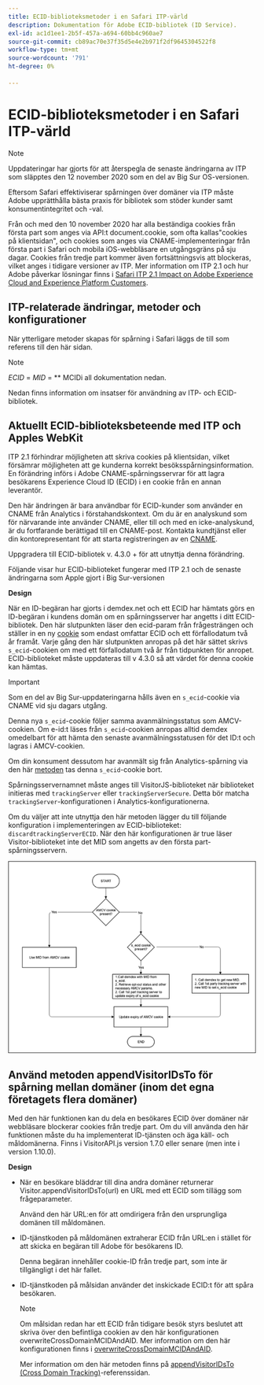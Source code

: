 ```yaml
---
title: ECID-biblioteksmetoder i en Safari ITP-värld
description: Dokumentation för Adobe ECID-bibliotek (ID Service).
exl-id: ac1d1ee1-2b5f-457a-a694-60bb4c960ae7
source-git-commit: cb89ac70e37f35d5e4e2b971f2df9645304522f8
workflow-type: tm+mt
source-wordcount: '791'
ht-degree: 0%

---
```


# ECID-biblioteksmetoder i en Safari ITP-värld

>[!NOTE]
>
>Uppdateringar har gjorts för att återspegla de senaste ändringarna av ITP som släpptes den 12 november 2020 som en del av Big Sur OS-versionen.

Eftersom Safari effektiviserar spårningen över domäner via ITP måste Adobe upprätthålla bästa praxis för bibliotek som stöder kunder samt konsumentintegritet och -val.

Från och med den 10 november 2020 har alla beständiga cookies från första part som anges via API:t document.cookie, som ofta kallas&quot;cookies på klientsidan&quot;, och cookies som anges via CNAME-implementeringar från första part i Safari och mobila iOS-webbläsare en utgångsgräns på sju dagar. Cookies från tredje part kommer även fortsättningsvis att blockeras, vilket anges i tidigare versioner av ITP. Mer information om ITP 2.1 och hur Adobe påverkar lösningar finns i [Safari ITP 2.1 Impact on Adobe Experience Cloud and Experience Platform Customers](https://medium.com/adobetech/safari-itp-2-1-impact-on-adobe-experience-cloud-customers-9439cecb55ac).

## ITP-relaterade ändringar, metoder och konfigurationer

När ytterligare metoder skapas för spårning i Safari läggs de till som referens till den här sidan.

>[!NOTE]
>
>*ECID* =  *MID* =  ** MCIDi all dokumentation nedan.

Nedan finns information om insatser för användning av ITP- och ECID-bibliotek.

## Aktuellt ECID-biblioteksbeteende med ITP och Apples WebKit

ITP 2.1 förhindrar möjligheten att skriva cookies på klientsidan, vilket försämrar möjligheten att ge kunderna korrekt besöksspårningsinformation. En förändring införs i Adobe CNAME-spårningsservrar för att lagra besökarens Experience Cloud ID (ECID) i en cookie från en annan leverantör.

Den här ändringen är bara användbar för ECID-kunder som använder en CNAME från Analytics i förstahandskontext. Om du är en analyskund som för närvarande inte använder CNAME, eller till och med en icke-analyskund, är du fortfarande berättigad till en CNAME-post. Kontakta kundtjänst eller din kontorepresentant för att starta registreringen av en [CNAME](https://experienceleague.adobe.com/docs/core-services/interface/ec-cookies/cookies-first-party.html).

Uppgradera till ECID-bibliotek v. 4.3.0 + för att utnyttja denna förändring.

Följande visar hur ECID-biblioteket fungerar med ITP 2.1 och de senaste ändringarna som Apple gjort i Big Sur-versionen

**Design**

När en ID-begäran har gjorts i demdex.net och ett ECID har hämtats görs en ID-begäran i kundens domän om en spårningsserver har angetts i ditt ECID-bibliotek. Den här slutpunkten läser den ecid-param från frågesträngen och ställer in en ny [cookie](/help/introduction/cookies.md) som endast omfattar ECID och ett förfallodatum två år framåt. Varje gång den här slutpunkten anropas på det här sättet skrivs `s_ecid`-cookien om med ett förfallodatum två år från tidpunkten för anropet. ECID-biblioteket måste uppdateras till v 4.3.0 så att värdet för denna cookie kan hämtas.

>[!IMPORTANT]
>
>Som en del av Big Sur-uppdateringarna hålls även en `s_ecid`-cookie via CNAME vid sju dagars utgång.

Denna nya `s_ecid`-cookie följer samma avanmälningsstatus som AMCV-cookien. Om e-id:t läses från `s_ecid`-cookien anropas alltid demdex omedelbart för att hämta den senaste avanmälningsstatusen för det ID:t och lagras i AMCV-cookien.

Om din konsument dessutom har avanmält sig från Analytics-spårning via den här [metoden](https://experienceleague.adobe.com/docs/analytics/implementation/js/opt-out.html) tas denna `s_ecid`-cookie bort.

Spårningsservernamnet måste anges till VisitorJS-biblioteket när biblioteket initieras med `trackingServer` eller `trackingServerSecure`. Detta bör matcha `trackingServer`-konfigurationen i Analytics-konfigurationerna.

Om du väljer att inte utnyttja den här metoden lägger du till följande konfiguration i implementeringen av ECID-biblioteket: `discardtrackingServerECID`. När den här konfigurationen är true läser Visitor-biblioteket inte det MID som angetts av den första part-spårningsservern.

![](assets/itp-proposal-v1.png)

## Använd metoden appendVisitorIDsTo för spårning mellan domäner (inom det egna företagets flera domäner)

Med den här funktionen kan du dela en besökares ECID över domäner när webbläsare blockerar cookies från tredje part. Om du vill använda den här funktionen måste du ha implementerat ID-tjänsten och äga käll- och måldomänerna. Finns i VisitorAPI.js version 1.7.0 eller senare (men inte i version 1.10.0).

**Design**

* När en besökare bläddrar till dina andra domäner returnerar Visitor.appendVisitorIDsTo(url) en URL med ett ECID som tillägg som frågeparameter.

   Använd den här URL:en för att omdirigera från den ursprungliga domänen till måldomänen.

* ID-tjänstkoden på måldomänen extraherar ECID från URL:en i stället för att skicka en begäran till Adobe för besökarens ID.

   Denna begäran innehåller cookie-ID från tredje part, som inte är tillgängligt i det här fallet.

* ID-tjänstkoden på målsidan använder det inskickade ECID:t för att spåra besökaren.

   >[!NOTE]
   >Om målsidan redan har ett ECID från tidigare besök styrs beslutet att skriva över den befintliga cookien av den här konfigurationen overwriteCrossDomainMCIDAndAID. Mer information om den här konfigurationen finns i [overwriteCrossDomainMCIDAndAID](/help/library/function-vars/overwrite-visitor-id.md).
   >
   >Mer information om den här metoden finns på [appendVisitorIDsTo (Cross Domain Tracking)](/help/library/get-set/appendvisitorid.md)-referenssidan.
